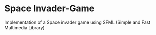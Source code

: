 # Space Invader-Game
Implementation of a Space invader game using SFML (Simple and Fast Multimedia Library)

